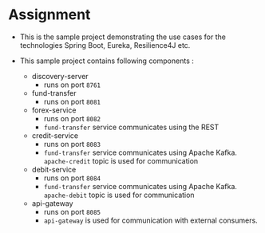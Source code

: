 # Assignment

* This is the sample project demonstrating the use cases for the technologies Spring Boot, Eureka, Resilience4J etc.

* This sample project contains following components :
    * discovery-server
        * runs on port `8761`
    * fund-transfer
        * runs on port `8081`
    * forex-service
        * runs on port `8082`
        * `fund-transfer` service communicates using the REST
    * credit-service
        * runs on port `8083`
        * `fund-transfer` service communicates using Apache Kafka. `apache-credit` topic is used for communication
    * debit-service
        * runs on port `8084`
        * `fund-transfer` service communicates using Apache Kafka. `apache-debit` topic is used for communication
    * api-gateway
        * runs on port `8085`
        * `api-gateway` is used for communication with external consumers.